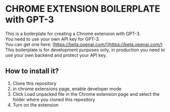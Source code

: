 # CHROME EXTENSION BOILERPLATE with GPT-3

This is a boilerplate for creating a Chrome extension with GPT-3.  
You need to use your own API key for GPT-3.  
You can get one here: [https://beta.openai.com/](https://beta.openai.com/)  
This boilerplate is for development purposes only, in production you need to use your own backend and protect your API key.

## How to install it?  

1. Clone this repository
2. in chrome extensions page, enable developer mode
3. Click Load unpacked file in the Chrome extension page and select the folder where you cloned this repository
4. Turn on the extension
